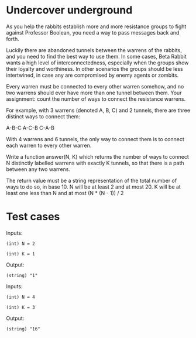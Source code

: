 Undercover underground
======================

As you help the rabbits establish more and more resistance groups to fight against Professor Boolean, you need a way to pass messages back and forth.

Luckily there are abandoned tunnels between the warrens of the rabbits, and you need to find the best way to use them. In some cases, Beta Rabbit wants a high level of interconnectedness, especially when the groups show their loyalty and worthiness. In other scenarios the groups should be less intertwined, in case any are compromised by enemy agents or zombits.

Every warren must be connected to every other warren somehow, and no two warrens should ever have more than one tunnel between them. Your assignment: count the number of ways to connect the resistance warrens.

For example, with 3 warrens (denoted A, B, C) and 2 tunnels, there are three distinct ways to connect them:

A-B-C
A-C-B
C-A-B

With 4 warrens and 6 tunnels, the only way to connect them is to connect each warren to every other warren.

Write a function answer(N, K) which returns the number of ways to connect N distinctly labelled warrens with exactly K tunnels, so that there is a path between any two warrens. 

The return value must be a string representation of the total number of ways to do so, in base 10.
N will be at least 2 and at most 20. 
K will be at least one less than N and at most (N * (N - 1)) / 2


Test cases
==========

Inputs:

    (int) N = 2

    (int) K = 1

Output:

    (string) "1"

Inputs:

    (int) N = 4

    (int) K = 3
    
Output:

    (string) "16"